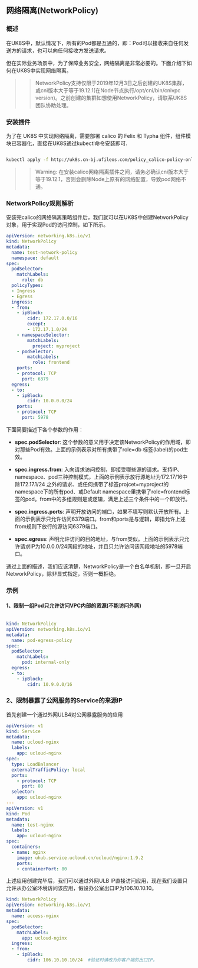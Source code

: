 
## 网络隔离(NetworkPolicy)

### 概述

在UK8S中，默认情况下，所有的Pod都是互通的，即：Pod可以接收来自任何发送方的请求，也可以向任何接收方发送请求。

但在实际业务场景中，为了保障业务安全，网络隔离是非常必要的。下面介绍下如何在UK8S中实现网络隔离。

>> NetworkPolicy支持仅限于2019年12月3日之后创建的UK8S集群，或cni版本大于等于19.12.1(在Node节点执行/opt/cni/bin/cnivpc version)。之前创建的集群如想使用NetworkPolicy，请联系UK8S团队协助处理。

### 安装插件

为了在 UK8S 中实现网络隔离，需要部署 calico 的 Felix 和 Typha 组件，组件模块已容器化，直接在UK8S通过kubectl命令安装即可.

```bash

kubectl apply -f http://uk8s.cn-bj.ufileos.com/policy_calico-policy-only.yaml

```

>> Warning: 在安装calico网络隔离插件之间，请务必确认cni版本大于等于19.12.1，否则会删除Node上原有的网络配置，导致pod网络不通。



### NetworkPolicy规则解析

安装完calico的网络隔离策略组件后，我们就可以在UK8S中创建NetworkPolicy对象，用于实现Pod的访问控制，如下所示。

```yaml
apiVersion: networking.k8s.io/v1
kind: NetworkPolicy
metadata:
  name: test-network-policy
  namespace: default
spec:
  podSelector:
    matchLabels:
      role: db
  policyTypes:
  - Ingress
  - Egress
  ingress:
  - from:
    - ipBlock:
        cidr: 172.17.0.0/16
        except:
        - 172.17.1.0/24
    - namespaceSelector:
        matchLabels:
          project: myproject
    - podSelector:
        matchLabels:
          role: frontend
    ports:
    - protocol: TCP
      port: 6379
  egress:
  - to:
    - ipBlock:
        cidr: 10.0.0.0/24
    ports:
    - protocol: TCP
      port: 5978

```

下面简要描述下各个参数的作用：

+ **spec.podSelector**: 这个参数的意义用于决定该NetworkPolicy的作用域，即对那些Pod有效。上面的示例表示对所有携带了role=db 标签(label)的pod生效。

+ **spec.ingress.from**: 入向请求访问控制，即接受哪些源的请求。支持IP、namespace、pod三种控制模式，上面的示例表示放行源地址为172.17/16中除172.17.1/24 之外的请求、或任何携带了标签projcet=myproject的namespace下的所有pod、或Default namespace里携带了role=frontend标签的pod。from中的多组规则是或逻辑，满足上述三个条件中的一个即放行。

+ **spec.ingress.ports**: 声明开放访问的端口，如果不填写则默认开放所有。上面的示例表示只允许访问6379端口。from和ports是与逻辑，即指允许上述from规则下放行的源访问6379端口。

+ **spec.egress**: 声明允许访问的目的地址，与from类似。上面的示例表示只允许请求IP为10.0.0.0/24网段的地址，并且只允许访问该网段地址的5978端口。

通过上面的描述，我们应该清楚，NetworkPolicy是一个白名单机制，即一旦开启NetworkPolicy，除非显式指定，否则一概拒绝。

### 示例

#### 1、限制一组Pod只允许访问VPC内部的资源(不能访问外网)

```yaml

kind: NetworkPolicy
apiVersion: networking.k8s.io/v1
metadata:
  name: pod-egress-policy
spec:
  podSelector:
    matchLabels:
      pod: internal-only
  egress:
  - to:
    - ipBlock:
        cidr: 10.9.0.0/16
```

### 2、限制暴露了公网服务的Service的来源IP

首先创建一个通过外网ULB4对公网暴露服务的应用

```yaml
apiVersion: v1
kind: Service
metadata: 
  name: ucloud-nginx
  labels:
    app: ucloud-nginx
spec: 
  type: LoadBalancer
  externalTrafficPolicy: local
  ports: 
    - protocol: TCP
      port: 80
  selector:
    app: ucloud-nginx
---
apiVersion: v1
kind: Pod
metadata:
  name: test-nginx
  labels:
    app: ucloud-nginx
spec:
  containers:
  - name: nginx
    image: uhub.service.ucloud.cn/ucloud/nginx:1.9.2
    ports:
    - containerPort: 80
```

上述应用创建完毕后，我们可以通过外网ULB IP直接访问应用，现在我们设置只允许从办公室环境访问该应用，假设办公室出口IP为106.10.10.10。

```yaml
kind: NetworkPolicy
apiVersion: networking.k8s.io/v1
metadata:
  name: access-nginx
spec:
  podSelector:
    matchLabels:
      app: ucloud-nginx
  ingress:
  - from:
    - ipBlock:
        cidr: 106.10.10.10/24  #验证时请改为你客户端的出口IP。
```
